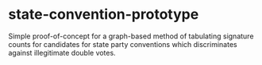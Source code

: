 # state-convention-prototype

Simple proof-of-concept for a graph-based method of tabulating signature counts for candidates for state party conventions which discriminates against illegitimate double votes.
